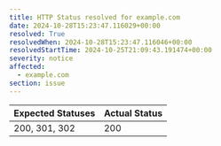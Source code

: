 ```yaml
---
title: HTTP Status resolved for example.com
date: 2024-10-28T15:23:47.116029+00:00
resolved: True
resolvedWhen: 2024-10-28T15:23:47.116046+00:00
resolvedStartTime: 2024-10-25T21:09:43.191474+00:00
severity: notice
affected:
  - example.com
section: issue
---
```


| Expected Statuses | Actual Status  |
|-------------------|----------------|
| 200, 301, 302 | 200 |
